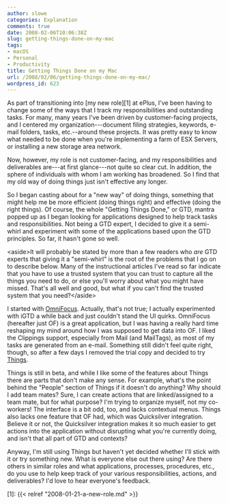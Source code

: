 ```yaml
---
author: slowe
categories: Explanation
comments: true
date: 2008-02-06T10:06:38Z
slug: getting-things-done-on-my-mac
tags:
- macOS
- Personal
- Productivity
title: Getting Things Done on my Mac
url: /2008/02/06/getting-things-done-on-my-mac/
wordpress_id: 623
---
```


As part of transitioning into [my new role][1] at ePlus, I've been having to change some of the ways that I track my responsibilities and outstanding tasks. For many, many years I've been driven by customer-facing projects, and I centered my organization---document filing strategies, keywords, e-mail folders, tasks, etc.--around these projects. It was pretty easy to know what needed to be done when you're implementing a farm of ESX Servers, or installing a new storage area network.

Now, however, my role is not customer-facing, and my responsibilities and deliverables are---at first glance---not quite so clear cut. In addition, the sphere of individuals with whom I am working has broadened. So I find that my old way of doing things just isn't effective any longer.

So I began casting about for a "new way" of doing things, something that might help me be more efficient (doing things right) and effective (doing the right things). Of course, the whole "Getting Things Done," or GTD, mantra popped up as I began looking for applications designed to help track tasks and responsibilities. Not being a GTD expert, I decided to give it a semi-whirl and experiment with some of the applications based upon the GTD principles. So far, it hasn't gone so well.

&lt;aside&gt;It will probably be stated by more than a few readers who _are_ GTD experts that giving it a "semi-whirl" is the root of the problems that I go on to describe below. Many of the instructional articles I've read so far indicate that you have to use a trusted system that you can trust to capture all the things you need to do, or else you'll worry about what you might have missed. That's all well and good, but what if you can't find the trusted system that you need?&lt;/aside&gt;

I started with [OmniFocus](http://www.omnigroup.com/applications/omnifocus/). Actually, that's not true; I actually experimented with iGTD a while back and just couldn't stand the UI quirks. OmniFocus (hereafter just OF) is a great application, but I was having a really hard time reshaping my mind around how I was supposed to get data into OF. I liked the Clippings support, especially from Mail (and MailTags), as most of my tasks are generated from an e-mail. Something still didn't feel quite right, though, so after a few days I removed the trial copy and decided to try [Things](http://www.culturedcode.com/things/).

Things is still in beta, and while I like some of the features about Things there are parts that don't make any sense. For example, what's the point behind the "People" section of Things if it doesn't do anything? Why should I add team mates? Sure, I can create actions that are linked/assigned to a team mate, but for what purpose? I'm trying to organize myself, not my co-workers! The interface is a bit odd, too, and lacks contextual menus. Things also lacks one feature that OF had, which was Quicksilver integration. Believe it or not, the Quicksilver integration makes it so much easier to get actions into the application without disrupting what you're currently doing, and isn't that all part of GTD and contexts?

Anyway, I'm still using Things but haven't yet decided whether I'll stick with it or try something new. What is everyone else out there using? Are there others in similar roles and what applications, processes, procedures, etc., do you use to help keep track of your various responsibilities, actions, and deliverables? I'd love to hear everyone's feedback.

[1]: {{< relref "2008-01-21-a-new-role.md" >}}

